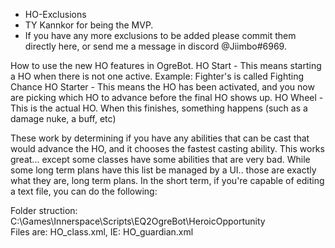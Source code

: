 - HO-Exclusions
- TY Kannkor for being the MVP.
- If you have any more exclusions to be added please commit them directly here, or send me a message in discord @Jiimbo#6969.


How to use the new HO features in OgreBot.
HO Start - This means starting a HO when there is not one active. Example: Fighter's is called Fighting Chance
HO Starter - This means the HO has been activated, and you now are picking which HO to advance before the final HO shows up.
HO Wheel - This is the actual HO. When this finishes, something happens (such as a damage nuke, a buff, etc)

These work by determining if you have any abilities that can be cast that would advance the HO, and it chooses the fastest casting ability.
This works great... except some classes have some abilities that are very bad.
While some long term plans have this list be managed by a UI.. those are exactly what they are, long term plans. In the  short term, if you're capable of editing a text file, you can do the following:


Folder struction: C:\Games\Innerspace\Scripts\EQ2OgreBot\HeroicOpportunity\
Files are: HO_class.xml, IE: HO_guardian.xml

